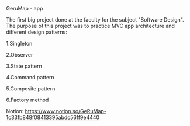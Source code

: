 GeruMap - app

The first big project done at the faculty for the subject "Software Design".
The purpose of this project was to practice MVC app architecture and different design patterns:

1.Singleton

2.Observer

3.State pattern

4.Command pattern

5.Composite pattern

6.Factory method

Notion:
https://www.notion.so/GeRuMap-1c33fb848f08413395abdc56ff9e4440
